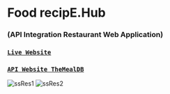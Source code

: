 # Food recipE.Hub 
### (API Integration Restaurant Web Application)

### [`Live Website`](https://food-recipehub-api.web.app/)

### [`API Website TheMealDB`](https://www.themealdb.com/)
![ssRes1](https://user-images.githubusercontent.com/94924411/148876087-0001834d-cec3-444e-ab59-c77e5984cd1f.png)
![ssRes2](https://user-images.githubusercontent.com/94924411/148876186-ad62ee13-bff4-4562-bc85-c24df68c4767.png)










